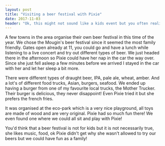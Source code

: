 ```yaml
---
layout: post
title: "Visiting a beer festival with Pixie"
date: 2017-11-03
header: "Ok, this might not sound like a kids event but you often realise that outdoor events on the Riviera usually have some kids activities or a playground where they can have fun! Families want to go out as well and sometimes we need some entertainment and not just parks, playdates and cartoons."
---
```


A few towns in the area organise their own beer festival in this time of the year.
We chose the Mougin's beer festival since it seemed the most family friendly. Gates open already at 11, you could go and have a lunch while listening to a live concert and try out different types of beer.
We just headed there in the afternoon so Pixie could have her nap in the car the way over. Since she just fell asleep a few minutes before we arrived I stayed in the car with her and let her sleep a bit more.

There were different types of draught beer, IPA, pale ale, wheat, amber. And a lot's of different food trucks, Asian, burgers, seafood. We ended up having a burger from one of my favourite local trucks, the Mother Trucker. Their burger is delicious, they never disappoint! Even Pixie tried it but she prefers the french fries. 

It was organised at the eco-park which is a very nice playground, all toys are made of wood and are very original. Pixie had so much fun there! We even found one where we could all sit and play with Pixie!

You'd think that a beer festival is not for kids but it is not necessarily true, she likes music, food, ok Pixie didn't get why she wasn't allowed to try our beers but we could have fun as a family!